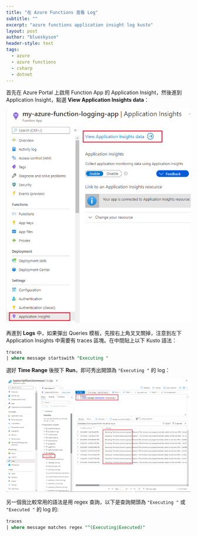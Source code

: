 ```yaml
---
title: "在 Azure Functions 查看 Log"
subtitle: ""
excerpt: "azure functions application insight log kusto"
layout: post
author: "blueskyson"
header-style: text
tags:
  - azure
  - azure functions
  - csharp
  - dotnet
---
```


首先在 Azure Portal 上啟用 Function App 的 Application Insight，然後進到 Application Insight，點選 **View Application Insights data**：

![](https://raw.githubusercontent.com/blueskyson/image-host/master/2022/azure-portal-function-application-insights-link.png)

再進到 **Logs** 中，如果彈出 Queries 模板，先按右上角叉叉關掉，注意到左下 Application Insights 中需要有 traces 區塊。在中間貼上以下 Kusto 語法：

```sql
traces 
| where message startswith "Executing "
```

選好 **Time Range** 後按下 **Run**，即可秀出開頭為 `"Executing "` 的 log：

![](https://raw.githubusercontent.com/blueskyson/image-host/master/2022/azure-portal-application-insights-query-function-execution-log-trace.png)

另一個我比較常用的語法是用 regex 查詢，以下是查詢開頭為 `"Executing "` 或 `"Executed "` 的 log 的:

```sql
traces
| where message matches regex "^(Executing|Executed)"
```